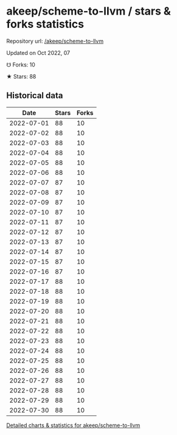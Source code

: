 # akeep/scheme-to-llvm / stars & forks statistics

Repository url: [/akeep/scheme-to-llvm](https://github.com/akeep/scheme-to-llvm)

Updated on Oct 2022, 07

☋ Forks: 10

★ Stars: 88

## Historical data
| Date | Stars | Forks |
|------|-------|-------|
| 2022-07-01 | 88 | 10 | 
| 2022-07-02 | 88 | 10 | 
| 2022-07-03 | 88 | 10 | 
| 2022-07-04 | 88 | 10 | 
| 2022-07-05 | 88 | 10 | 
| 2022-07-06 | 88 | 10 | 
| 2022-07-07 | 87 | 10 | 
| 2022-07-08 | 87 | 10 | 
| 2022-07-09 | 87 | 10 | 
| 2022-07-10 | 87 | 10 | 
| 2022-07-11 | 87 | 10 | 
| 2022-07-12 | 87 | 10 | 
| 2022-07-13 | 87 | 10 | 
| 2022-07-14 | 87 | 10 | 
| 2022-07-15 | 87 | 10 | 
| 2022-07-16 | 87 | 10 | 
| 2022-07-17 | 88 | 10 | 
| 2022-07-18 | 88 | 10 | 
| 2022-07-19 | 88 | 10 | 
| 2022-07-20 | 88 | 10 | 
| 2022-07-21 | 88 | 10 | 
| 2022-07-22 | 88 | 10 | 
| 2022-07-23 | 88 | 10 | 
| 2022-07-24 | 88 | 10 | 
| 2022-07-25 | 88 | 10 | 
| 2022-07-26 | 88 | 10 | 
| 2022-07-27 | 88 | 10 | 
| 2022-07-28 | 88 | 10 | 
| 2022-07-29 | 88 | 10 | 
| 2022-07-30 | 88 | 10 | 


[Detailed charts & statistics for akeep/scheme-to-llvm](https://reviewgithub.com/rep/akeep/scheme-to-llvm)
